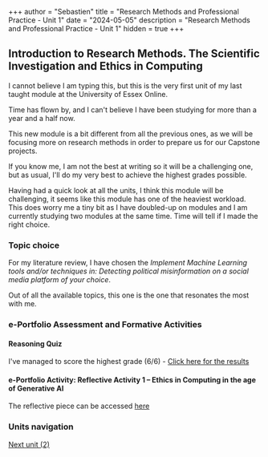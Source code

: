 +++
author = "Sebastien"
title = "Research Methods and Professional Practice - Unit 1"
date = "2024-05-05"
description = "Research Methods and Professional Practice - Unit 1"
hidden = true
+++

## Introduction to Research Methods. The Scientific Investigation and Ethics in Computing

I cannot believe I am typing this, but this is the very first unit of my last taught module at the University of Essex Online.

Time has flown by, and I can't believe I have been studying for more than a year and a half now.

This new module is a bit different from all the previous ones, as we will be focusing more on research methods in order to prepare us for our Capstone projects.

If you know me, I am not the best at writing so it will be a challenging one, but as usual, I'll do my very best to achieve the highest grades possible.

Having had a quick look at all the units, I think this module will be challenging, it seems like this module has one of the heaviest workload. This does worry me a tiny bit as I have doubled-up on modules and I am currently studying two modules at the same time. Time will tell if I made the right choice.

### Topic choice

For my literature review, I have chosen the _Implement Machine Learning tools and/or techniques in: Detecting political misinformation on a social media platform of your choice_.

Out of all the available topics, this one is the one that resonates the most with me.

### e-Portfolio Assessment and Formative Activities

#### Reasoning Quiz

I've managed to score the highest grade (6/6) - [Click here for the results](/reasoning_quiz.pdf)

#### e-Portfolio Activity: Reflective Activity 1 – Ethics in Computing in the age of Generative AI

The reflective piece can be accessed [here](/reflective_activity_one.pdf)

### Units navigation

[Next unit (2)](/post/m7u2/)